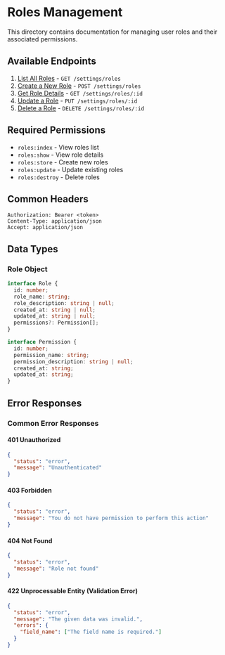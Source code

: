 # Roles Management

This directory contains documentation for managing user roles and their associated permissions.

## Available Endpoints

1. [List All Roles](./list.md) - `GET /settings/roles`
2. [Create a New Role](./create.md) - `POST /settings/roles`
3. [Get Role Details](./show.md) - `GET /settings/roles/:id`
4. [Update a Role](./update.md) - `PUT /settings/roles/:id`
5. [Delete a Role](./delete.md) - `DELETE /settings/roles/:id`

## Required Permissions

- `roles:index` - View roles list
- `roles:show` - View role details
- `roles:store` - Create new roles
- `roles:update` - Update existing roles
- `roles:destroy` - Delete roles

## Common Headers

```http
Authorization: Bearer <token>
Content-Type: application/json
Accept: application/json
```

## Data Types

### Role Object
```typescript
interface Role {
  id: number;
  role_name: string;
  role_description: string | null;
  created_at: string | null;
  updated_at: string | null;
  permissions?: Permission[];
}

interface Permission {
  id: number;
  permission_name: string;
  permission_description: string | null;
  created_at: string;
  updated_at: string;
}
```

## Error Responses

### Common Error Responses

#### 401 Unauthorized
```json
{
  "status": "error",
  "message": "Unauthenticated"
}
```

#### 403 Forbidden
```json
{
  "status": "error",
  "message": "You do not have permission to perform this action"
}
```

#### 404 Not Found
```json
{
  "status": "error",
  "message": "Role not found"
}
```

#### 422 Unprocessable Entity (Validation Error)
```json
{
  "status": "error",
  "message": "The given data was invalid.",
  "errors": {
    "field_name": ["The field name is required."]
  }
}
```
